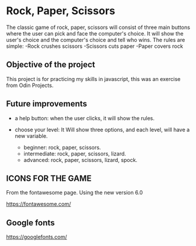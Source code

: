 # Rock, Paper, Scissors

The classic game of rock, paper, scissors will consist of three main buttons where the user can pick and face the computer's choice. It will show the user's choice and the computer's choice and tell who wins.
The rules are simple:
-Rock crushes scissors
-Scissors cuts paper
-Paper covers rock

## Objective of the project

This project is for practicing my skills in javascript, this was an exercise from Odin Projects.

## Future improvements

- a help button: when the user clicks, it will show the rules.

- choose your level: It Will show three options, and each level, will have a new variable.

  - beginner: rock, paper, scissors.
  - intermediate: rock, paper, scissors, lizard.
  - advanced: rock, paper, scissors, lizard, spock.

## ICONS FOR THE GAME

From the fontawesome page. Using the new version 6.0

https://fontawesome.com/

## Google fonts

https://googlefonts.com/
